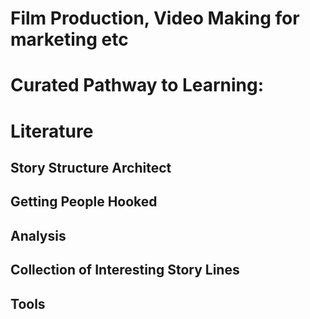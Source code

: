 # Film Production, Video Making for marketing etc
# Curated Pathway to Learning:

# Literature

## Story Structure Architect

## Getting People Hooked

## Analysis

## Collection of Interesting Story Lines

## Tools
